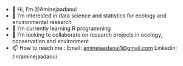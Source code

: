- 👋 Hi, I’m @Aminejaadaoui
- 👀 I’m interested in data science and statistics for ecology and environmental research
- 🌱 I’m currently learning R programming
- 💞️ I’m looking to collaborate on research projects in ecology, conservation and environment
- 📫 How to reach me :
      Email: aminejaadaoui1@gmail.com
      Linkedin: /in/aminejaadaoui

<!---
Aminejaadaoui/Aminejaadaoui is a ✨ special ✨ repository because its `README.md` (this file) appears on your GitHub profile.
You can click the Preview link to take a look at your changes.
--->
